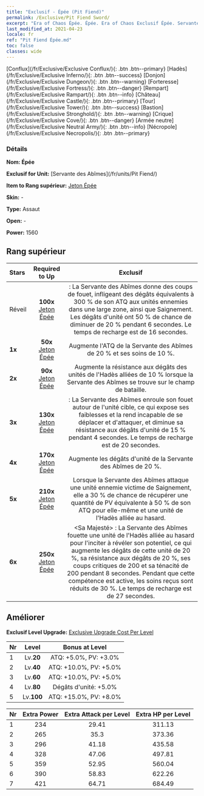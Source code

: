 ```yaml
---
title: "Exclusif - Épée (Pit Fiend)"
permalink: /Exclusive/Pit Fiend Sword/
excerpt: "Era of Chaos Épée. Épée. Era of Chaos Exclusif Épée. Servante des Abîmes Exclusif."
last_modified_at: 2021-04-23
locale: fr
ref: "Pit Fiend Épée.md"
toc: false
classes: wide
---
```

 [Conflux](/fr/Exclusive/Exclusive Conflux/){: .btn .btn--primary} [Hadès](/fr/Exclusive/Exclusive Inferno/){: .btn .btn--success} [Donjon](/fr/Exclusive/Exclusive Dungeon/){: .btn .btn--warning} [Forteresse](/fr/Exclusive/Exclusive Fortress/){: .btn .btn--danger} [Rempart](/fr/Exclusive/Exclusive Rampart/){: .btn .btn--info} [Château](/fr/Exclusive/Exclusive Castle/){: .btn .btn--primary} [Tour](/fr/Exclusive/Exclusive Tower/){: .btn .btn--success} [Bastion](/fr/Exclusive/Exclusive Stronghold/){: .btn .btn--warning} [Crique](/fr/Exclusive/Exclusive Cove/){: .btn .btn--danger} [Armée neutre](/fr/Exclusive/Exclusive Neutral Army/){: .btn .btn--info} [Nécropole](/fr/Exclusive/Exclusive Necropolis/){: .btn .btn--primary} 

### Détails
 **Nom: Épée** 

 **Exclusif for Unit:** [Servante des Abîmes](/fr/units/Pit Fiend/) 

 **Item to Rang supérieur:** [Jeton Épée](/ItemsFR/con_912/)

 **Skin:** -

 **Type:** Assaut

 **Open:** -

 **Power:** 1560

## Rang supérieur

  |     Stars    |  Required to Up | Exclusif |
  |:-------------|:---------------:|:---------------:|
  |  Réveil  | **100x** [Jeton Épée](/ItemsFR/con_912/) | <Coup de fouet> : La Servante des Abîmes donne des coups de fouet, infligeant des dégâts équivalents à 300 % de son ATQ aux unités ennemies dans une large zone, ainsi que Saignement. Les dégâts d'unité ont 50 % de chance de diminuer de 20 % pendant 6 secondes. Le temps de recharge est de 16 secondes. |
  | **1x** <i class="fas fa-star"/> | **50x** [Jeton Épée](/ItemsFR/con_912/) | Augmente l'ATQ de la Servante des Abîmes de 20 % et ses soins de 10 %. |
  | **2x** <i class="fas fa-star"/> | **90x** [Jeton Épée](/ItemsFR/con_912/) | Augmente la résistance aux dégâts des unités de l'Hadès alliées de 10 % lorsque la Servante des Abîmes se trouve sur le champ de bataille. |
  | **3x** <i class="fas fa-star"/> | **130x** [Jeton Épée](/ItemsFR/con_912/) | <Liaison infernale> : La Servante des Abîmes enroule son fouet autour de l'unité cible, ce qui expose ses faiblesses et la rend incapable de se déplacer et d'attaquer, et diminue sa résistance aux dégâts d'unité de 15 % pendant 4 secondes. Le temps de recharge est de 20 secondes. |
  | **4x** <i class="fas fa-star"/> | **170x** [Jeton Épée](/ItemsFR/con_912/) | Augmente les dégâts d'unité de la Servante des Abîmes de 20 %. |
  | **5x** <i class="fas fa-star"/> | **210x** [Jeton Épée](/ItemsFR/con_912/) | Lorsque la Servante des Abîmes attaque une unité ennemie victime de Saignement, elle a 30 % de chance de récupérer une quantité de PV équivalente à 50 % de son ATQ pour elle-même et une unité de l'Hadès alliée au hasard. |
  | **6x** <i class="fas fa-star"/> | **250x** [Jeton Épée](/ItemsFR/con_912/) | <Sa Majesté> : La Servante des Abîmes fouette une unité de l'Hadès alliée au hasard pour l'inciter à révéler son potentiel, ce qui augmente les dégâts de cette unité de 20 %, sa résistance aux dégâts de 20 %, ses coups critiques de 200 et sa ténacité de 200 pendant 8 secondes. Pendant que cette compétence est active, les soins reçus sont réduits de 30 %. Le temps de recharge est de 27 secondes. |


## Améliorer
 **Exclusif Level Upgrade:** [Exclusive Upgrade Cost Per Level](/Exclusive/ExclusiveUpgradeCostPerLevel/)

  |  Nr  |   Level  | Bonus at Level |
  |:-----|:--------:|:--------------:|
  | 1 | Lv.**20** | ATQ: +5.0%, PV: +3.0% |
  | 2 | Lv.**40** | ATQ: +10.0%, PV: +5.0% |
  | 3 | Lv.**60** | ATQ: +10.0%, PV: +5.0% |
  | 4 | Lv.**80** | Dégâts d'unité: +5.0% |
  | 5 | Lv.**100** | ATQ: +15.0%, PV: +8.0% |


  |  Nr  |  Extra Power | Extra Attack per Level | Extra HP per Level |
  |:-----|:--------:|:--------:|:--------:|
  | 1 | 234 | 29.41 | 311.13 |
  | 2 | 265 | 35.3 | 373.36 |
  | 3 | 296 | 41.18 | 435.58 |
  | 4 | 328 | 47.06 | 497.81 |
  | 5 | 359 | 52.95 | 560.04 |
  | 6 | 390 | 58.83 | 622.26 |
  | 7 | 421 | 64.71 | 684.49 |


